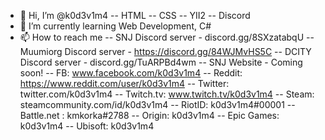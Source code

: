 - 👋 Hi, I’m @k0d3v1m4
-- HTML
-- CSS
-- YII2
-- Discord
- 🌱 I’m currently learning Web Development, C#
- 📫 How to reach me 
-- SNJ Discord server - discord.gg/8SXzatabqU
-- Muumiorg Discord server - https://discord.gg/84WJMvHS5C
-- DCITY Discord server - discord.gg/TuARPBd4wm
-- SNJ Website - Coming soon!
-- FB: www.facebook.com/k0d3v1m4
-- Reddit: https://www.reddit.com/user/k0d3v1m4
-- Twitter: twitter.com/k0d3v1m4
-- Twitch.tv: www.twitch.tv/k0d3v1m4
-- Steam: steamcommunity.com/id/k0d3v1m4
-- RiotID: k0d3v1m4#00001
-- Battle.net : kmkorka#2788
-- Origin: k0d3v1m4
-- Epic Games: k0d3v1m4
-- Ubisoft: k0d3v1m4

